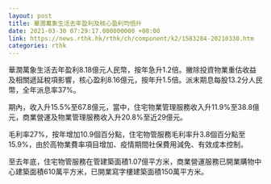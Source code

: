 ```yaml
---
layout: post
title: 華潤萬象生活去年盈利及核心盈利均倍升
date: 2021-03-30 07:29:17.000000000 +08:00
link: https://news.rthk.hk/rthk/ch/component/k2/1583284-20210330.htm
categories: rthk
---
```


華潤萬象生活去年盈利8.18億元人民幣，按年急升1.2倍。撇除投資物業重估收益及相關遞延稅項影響，核心盈利8.16億元，按年升1.5倍。派末期息每股13.2分人民幣，全年派息率37%。

期內，收入升15.5%至67.8億元，當中，住宅物業管理服務收入升11.9%至38.8億元，商業營運及物業管理服務收入升20.8%至近29億元。

毛利率27%，按年增加10.9個百分點，住宅物管服務毛利率升3.8個百分點至15.9%，由於高物業費率項目增加、疫情期間社保費用減免、有效成本控制。

至去年底，住宅物管服務在管建築面積1.07億平方米，商業營運服務已開業購物中心建築面積610萬平方米，已開業寫字樓建築面積150萬平方米。

